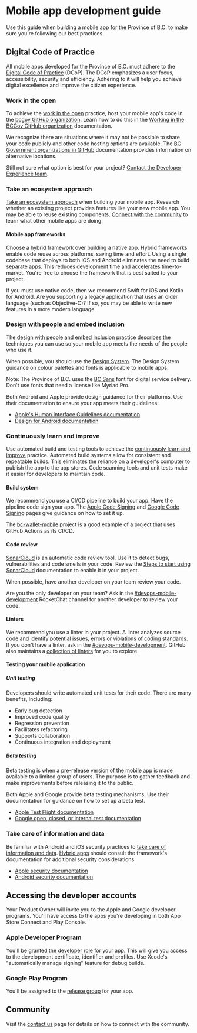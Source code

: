 # Mobile app development guide

Use this guide when building a mobile app for the Province of B.C. to make sure you're following our best practices.


## Digital Code of Practice

All mobile apps developed for the Province of B.C. must adhere to the [Digital Code of Practice](https://digital.gov.bc.ca/policies-standards/dcop/) (DCoP). The DCoP emphasizes a user focus, accessibility, security and efficiency. Adhering to it will help you achieve digital excellence and improve the citizen experience. 


### Work in the open

To achieve the [work in the open](https://digital.gov.bc.ca/policies-standards/dcop/open/) practice, host your mobile app's code in the [bcgov GitHub organization](https://github.com/bcgov). Learn how to do this in the [Working in the BCGov GitHub organization](https://docs.developer.gov.bc.ca/start-working-in-bcgov-github-organization/) documentation.


We recognize there are situations where it may not be possible to share your code publicly and other code hosting options are available. The [BC Government organizations in GitHub](https://docs.developer.gov.bc.ca/bc-government-organizations-in-github/) documentation provides information on alternative locations.

Still not sure what option is best for your project? [Contact the Developer Experience team](contact.md).

### Take an ecosystem approach

[Take an ecosystem approach](https://digital.gov.bc.ca/policies-standards/dcop/ecosystem/) when building your mobile app. Research whether an existing project provides features like your new mobile app. You may be able to reuse existing components. [Connect with the community](contact.md) to learn what other mobile apps are doing.


#### Mobile app frameworks
Choose a hybrid framework over building a native app. Hybrid frameworks enable code reuse across platforms, saving time and effort. Using a single codebase that deploys to both iOS and Android eliminates the need to build separate apps. This reduces development time and accelerates time-to-market. You're free to choose the framework that is best suited to your project.

If you must use native code, then we recommend Swift for iOS and Kotlin for Android. Are you supporting a legacy application that uses an older language (such as Objective-C)? If so, you may be able to write new features in a more modern language.

### Design with people and embed inclusion
 The [design with people and embed inclusion](https://digital.gov.bc.ca/policies-standards/dcop/design/) practice describes the techniques you can use so your mobile app meets the needs of the people who use it.

When possible, you should use the [Design System](https://developer.gov.bc.ca/Design-System/About-the-Design-System). The Design System guidance on colour palettes and fonts is applicable to mobile apps.

Note: The Province of B.C. uses the [BC Sans](https://www2.gov.bc.ca/gov/content/governments/services-for-government/policies-procedures/bc-visual-identity/bc-sans) font for digital service delivery. Don't use fonts that need a license like Myriad Pro. 

Both Android and Apple provide design guidance for their platforms. Use their documentation to ensure your app meets their guidelines:

* [Apple's Human Interface Guidelines documentation](https://developer.apple.com/design/human-interface-guidelines/)
* [Design for Android documentation](https://developer.android.com/design/ui)

### Continuously learn and improve
Use automated build and testing tools to achieve the [continuously learn and improve](https://digital.gov.bc.ca/policies-standards/dcop/learn/) practice. Automated build systems allow for consistent and repeatable builds. This eliminates the reliance on a developer's computer to publish the app to the app stores. Code scanning tools and unit tests make it easier for developers to maintain code.

#### Build system 
We recommend you use a CI/CD pipeline to build your app. Have the pipeline code sign your app. The [Apple Code Signing](apple_app_signing.md) and [Google Code Signing](google_app_signing.md) pages give guidance on how to set it up.

The [bc-wallet-mobile](https://github.com/bcgov/bc-wallet-mobile/blob/main/.github/workflows/main.yaml) project is a good example of a project that uses GitHub Actions as its CI/CD.

#### Code review 
[SonarCloud](https://sonarcloud.io/projects) is an automatic code review tool. Use it to detect bugs, vulnerabilities and code smells in your code. Review the [Steps to start using SonarCloud](https://github.com/BCDevOps/sonarqube#sonarcloud) documentation to enable it in your project.

When possible, have another developer on your team review your code. 

Are you the only developer on your team? Ask in the [#devops-mobile-development](https://chat.developer.gov.bc.ca/channel/devops-mobile-development) RocketChat channel for another developer to review your code.

#### Linters
We recommend you use a linter in your project. A linter analyzes source code and identify potential issues, errors or violations of coding standards. If you don't have a linter, ask in the [#devops-mobile-development](https://chat.developer.gov.bc.ca/channel/devops-mobile-development). GitHub also maintains a [collection of linters](https://github.com/collections/clean-code-linters) for you to explore.


#### Testing your mobile application 

##### Unit testing
Developers should write automated unit tests for their code. There are many benefits, including:

* Early bug detection
* Improved code quality
* Regression prevention
* Facilitates refactoring
* Supports collaboration
* Continuous integration and deployment 

##### Beta testing
Beta testing is when a pre-release version of the mobile app is made available to a limited group of users. The purpose is to gather feedback and make improvements before releasing it to the public.

Both Apple and Google provide beta testing mechanisms. Use their documentation for guidance on how to set up a beta test. 

* [Apple Test Flight documentation ](https://testflight.apple.com)
* [Google open, closed, or internal test documentation](https://support.google.com/googleplay/android-developer/answer/9845334?_ga=2.169255906.2142663607.1689618205-739144597.1687798630&_gac=1.113072630.1689622677.Cj0KCQjwzdOlBhCNARIsAPMwjbyTBfVF_kq-S5EIOdSu5Nk7skdlUlcE1ZScROR1wINBW54EBuk1k5AaAsxzEALw_wcB)

### Take care of information and data

Be familiar with Android and iOS security practices to [take care of information and data](https://digital.gov.bc.ca/policies-standards/dcop/data/). [Hybrid apps](developer.md#mobile-app-frameworks) should consult the framework's documentation for additional security considerations.

* [Apple security documentation](https://developer.apple.com/documentation/security)
* [Android security documentation](https://developer.android.com/training/articles/security-tips)



## Accessing the developer accounts
Your Product Owner will invite you to the Apple and Google developer programs. You'll have access to the apps you're developing in both App Store Connect and Play Console.

### Apple Developer Program

You'll be granted the [developer role](app_management.md#developer-role) for your app. This will give you access to the development certificate, identifier and profiles. Use Xcode's "automatically manage signing" feature for debug builds. 

### Google Play Program

You'll be assigned to the [release group](app_management.md#release-permission-group) for your app. 


## Community

Visit the [contact us](contact.md) page for details on how to connect with the community.
